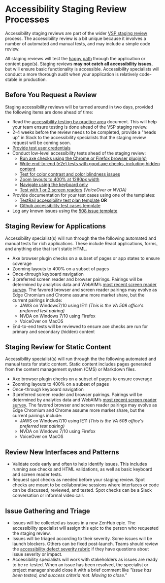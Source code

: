 # Accessibility Staging Review Processes
Accessibility staging reviews are part of the wider [VSP staging review](https://github.com/department-of-veterans-affairs/va.gov-team/issues/new?assignees=andreahewitt-odd%2C+meganhkelley&labels=product+support%2C+content-ia-team&template=staging-review.md&title=Staging+Review+%5BFeature-Name%5D) process. The accessibility review is a bit unique because it involves a number of automated and manual tests, and may include a simple code review.

All staging reviews will test the [happy path](https://en.wikipedia.org/wiki/Happy_path) through the application or content page(s). Staging reviews **may not catch all accessibility issues**, but will ensure basic functionality is accessible. Accessibility specialists will conduct a more thorough audit when your application is relatively code-stable in production.

## Before You Request a Review
Staging accessibility reviews will be turned around in two days, provided the following items are done ahead of time:

* Read the [accessibility testing by practice area](https://github.com/department-of-veterans-affairs/va.gov-team/blob/master/platform/accessibility/guidance/testing-by-practice-area.md) document. This will help your team ensure testing is done ahead of the VSP staging review.
* 2-4 weeks before the review needs to be completed, provide a "heads up" in Slack to the accessibility specialists that the staging review request will be coming soon.
* [Provide test user credentials](https://github.com/department-of-veterans-affairs/va.gov-team/blob/master/platform/accessibility/accessibility-test-credentials-template.md#accessibility-test-credentials-template)
* Conduct low-level accessibility tests ahead of the staging review:
  * [Run axe checks using the Chrome or Firefox browser plugin(s)](https://github.com/department-of-veterans-affairs/va.gov-team/blob/master/platform/accessibility/508-accessibility-best-practices.md#getting-started-with-automation)
  * [Write end-to-end (e2e) tests with good axe checks, including hidden content](https://github.com/department-of-veterans-affairs/va.gov-team/blob/master/platform/accessibility/508-accessibility-best-practices.md#build-pipeline-requirements)
  * [Test for color contrast and color blindness issues](https://github.com/department-of-veterans-affairs/va.gov-team/blob/master/platform/accessibility/508-accessibility-best-practices.md#color-tests)
  * [Zoom layouts to 400% at 1280px width](https://github.com/department-of-veterans-affairs/va.gov-team/blob/master/platform/accessibility/508-accessibility-best-practices.md#zoom-to-400)
  * [Navigate using the keyboard only](https://github.com/department-of-veterans-affairs/va.gov-team/blob/master/platform/accessibility/508-accessibility-best-practices.md#keyboard-navigation)
  * [Test with 1 or 2 screen readers](https://github.com/department-of-veterans-affairs/va.gov-team/blob/master/platform/accessibility/508-accessibility-best-practices.md#screen-readers) _(VoiceOver or NVDA)_
* Provide documentation for your test cases using one of the templates:
  * [TestRail accessibility test plan template](https://dsvavsp.testrail.io/index.php?/suites/view/14&group_by=cases:section_id&group_order=asc) **OR** 
  * [Github accessibility test cases template](https://github.com/department-of-veterans-affairs/va.gov-team/blob/master/platform/accessibility/accessibility-test-cases-template.md)
* Log any known issues using the [508 issue template](https://github.com/department-of-veterans-affairs/va.gov-team/issues/new?assignees=&labels=508%2FAccessibility&template=508-issue.md&title=)

## Staging Review for Applications
Accessibility specialist(s) will run through the the following automated and manual tests for rich applications. These include  React applications, forms, and anything else that isn't static HTML.

* Axe browser plugin checks on a subset of pages or app states to ensure coverage
* Zooming layouts to 400% on a subset of pages
* Once-through keyboard navigation
* 3 preferred screen reader and browser pairings. Pairings will be determined by analytics data and WebAIM’s [most recent screen reader survey](https://webaim.org/projects/screenreadersurvey8/#primary). The favored browser and screen reader pairings may evolve as Edge Chromium and Chrome assume more market share, but the current pairings include:
  * JAWS on Windows7/10 using IE11 _(This is the VA 508 office's preferred test pairing)_
  * NVDA on Windows 7/10 using Firefox
  * VoiceOver on MacOS
* End-to-end tests will be reviewed to ensure axe checks are run for primary and secondary (hidden) content

## Staging Review for Static Content
Accessibility specialist(s) will run through the the following automated and manual tests for static content. Static content includes pages generated from the content management system (CMS) or Markdown files.

* Axe browser plugin checks on a subset of pages to ensure coverage
* Zooming layouts to 400% on a subset of pages
* Once-through keyboard navigation
* 3 preferred screen reader and browser pairings. Pairings will be determined by analytics data and WebAIM’s [most recent screen reader survey](https://webaim.org/projects/screenreadersurvey8/#primary). The favored browser and screen reader pairings may evolve as Edge Chromium and Chrome assume more market share, but the current pairings include:
  * JAWS on Windows7/10 using IE11 _(This is the VA 508 office's preferred test pairing)_
  * NVDA on Windows 7/10 using Firefox
  * VoiceOver on MacOS

## Review New Interfaces and Patterns
* Validate code early and often to help identify issues. This includes running axe checks and HTML validations, as well as basic keyboard and screen reader tests.
* Request spot checks as needed before your staging review. Spot checks are meant to be collaborative sessions where interfaces or code can be discussed, reviewed, and tested. Spot checks can be a Slack conversation or informal video call.

## Issue Gathering and Triage
* Issues will be collected as issues in a new ZenHub epic. The accessibility specialist will assign this epic to the person who requested the staging review.
* Issues will be triaged according to their severity. Some issues will be launch blockers. Others can be fixed post-launch. Teams should review the [accessibility defect severity rubric](https://github.com/department-of-veterans-affairs/va.gov-team/blob/master/platform/accessibility/guidance/defect-severity-rubric.md) if they have questions about issue severity or impact.
* Accessibility specialists will work with stakeholders as issues are ready to be re-tested. When an issue has been resolved, the specialist or project manager should close it with a brief comment like _"Issue has been tested, and success criteria met. Moving to close."_
